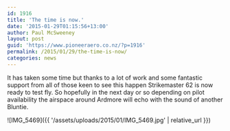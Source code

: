 ```yaml
---
id: 1916
title: 'The time is now.'
date: '2015-01-29T01:15:56+13:00'
author: Paul McSweeney
layout: post
guid: 'https://www.pioneeraero.co.nz/?p=1916'
permalink: /2015/01/29/the-time-is-now/
categories: news
---
```


It has taken some time but thanks to a lot of work and some fantastic support from all of those keen to see this happen Strikemaster 62 is now ready to test fly. So hopefully in the next day or so depending on pilot availability the airspace around Ardmore will echo with the sound of another Bluntie.

![IMG_5469]({{ '/assets/uploads/2015/01/IMG_5469.jpg' | relative_url }})
